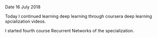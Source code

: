 Date 16 July 2018

Today I continued learning deep learning through coursera deep learning spcialization videos.

I started fourth course Recurrent Networks of the specialization.

